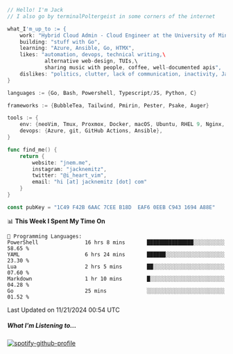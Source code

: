 ```go
// Hello! I'm Jack
// I also go by terminalPoltergeist in some corners of the internet

what_I'm_up_to := {
    work: "Hybrid Cloud Admin - Cloud Engineer at the University of Minnesota",
    building: "stuff with Go",
    learning: "Azure, Ansible, Go, HTMX",
    likes: "automation, devops, technical writing,\
            alternative web-design, TUIs,\
            sharing music with people, coffee, well-documented apis",
    dislikes: "politics, clutter, lack of communication, inactivity, Java",
}

languages := {Go, Bash, Powershell, Typescript/JS, Python, C}

frameworks := {BubbleTea, Tailwind, Pmirin, Pester, Psake, Auger}

tools := {
    env: {neoVim, Tmux, Proxmox, Docker, macOS, Ubuntu, RHEL 9, Nginx, DigitalOcean, Cloudflare},
    devops: {Azure, git, GitHub Actions, Ansible},
}

func find_me() {
    return {
        website: "jnem.me",
        instagram: "jacknemitz",
        twitter: "@i_heart_vim",
        email: "hi [at] jacknemitz [dot] com"
    }
}

const pubKey = "1C49 F42B 6AAC 7CEE B18D  EAF6 0EEB C943 1694 A88E"
```

<!--START_SECTION:waka-->
📊 **This Week I Spent My Time On** 

```text
💬 Programming Languages: 
PowerShell               16 hrs 8 mins       ███████████████░░░░░░░░░░   58.65 % 
YAML                     6 hrs 24 mins       ██████░░░░░░░░░░░░░░░░░░░   23.30 % 
Lua                      2 hrs 5 mins        ██░░░░░░░░░░░░░░░░░░░░░░░   07.60 % 
Markdown                 1 hr 10 mins        █░░░░░░░░░░░░░░░░░░░░░░░░   04.28 % 
Go                       25 mins             ░░░░░░░░░░░░░░░░░░░░░░░░░   01.52 % 
```


 Last Updated on 11/21/2024 00:54 UTC
<!--END_SECTION:waka-->

##### What I'm Listening to...

[![spotify-github-profile](https://jnem.me/listening-item?maxAge=2592000)](https://jnem.me/listening)
